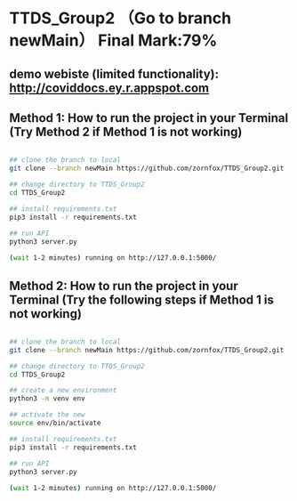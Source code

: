 # TTDS_Group2 （Go to branch newMain） Final Mark:79%

## demo webiste (limited functionality): http://coviddocs.ey.r.appspot.com

## Method 1: How to run the project in your Terminal (Try Method 2 if Method 1 is not working)
```bash

## clone the branch to local 
git clone --branch newMain https://github.com/zornfox/TTDS_Group2.git

## change directory to TTDS_Group2
cd TTDS_Group2

## install requirements.txt
pip3 install -r requirements.txt

## run API 
python3 server.py
 
(wait 1-2 minutes) running on http://127.0.0.1:5000/

```
 
## Method 2: How to run the project in your Terminal (Try the following steps if Method 1 is not working)
```bash

## clone the branch to local 
git clone --branch newMain https://github.com/zornfox/TTDS_Group2.git

## change directory to TTDS_Group2
cd TTDS_Group2

## create a new environment 
python3 -m venv env

## activate the new 
source env/bin/activate

## install requirements.txt
pip3 install -r requirements.txt

## run API 
python3 server.py
 
(wait 1-2 minutes) running on http://127.0.0.1:5000/

```

